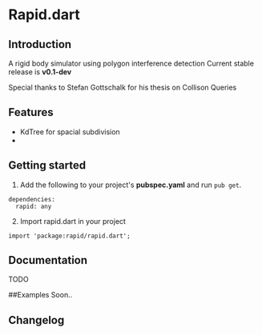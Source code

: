 # Rapid.dart

## Introduction
A rigid body simulator using polygon interference detection
Current stable release is **v0.1-dev**

Special thanks to Stefan Gottschalk for his thesis on Collison Queries


## Features
 - KdTree for spacial subdivision
 -

## Getting started

1. Add the following to your project's **pubspec.yaml** and run `pub get`.
```
dependencies:
  rapid: any
```

2. Import rapid.dart in your project
```
import 'package:rapid/rapid.dart';
```

## Documentation
TODO

##Examples
Soon..

## Changelog
